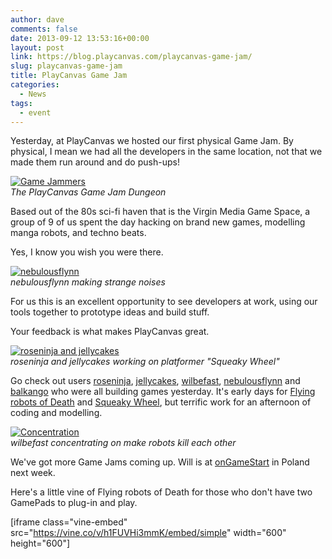 ```yaml
---
author: dave
comments: false
date: 2013-09-12 13:53:16+00:00
layout: post
link: https://blog.playcanvas.com/playcanvas-game-jam/
slug: playcanvas-game-jam
title: PlayCanvas Game Jam
categories:
  - News
tags:
  - event
---
```


Yesterday, at PlayCanvas we hosted our first physical Game Jam. By physical, I mean we had all the developers in the same location, not that we made them run around and do push-ups!

[![Game Jammers](/img/group.jpg)](/img/group.jpg)
<br />_The PlayCanvas Game Jam Dungeon_

Based out of the 80s sci-fi haven that is the Virgin Media Game Space, a group of 9 of us spent the day hacking on brand new games, modelling manga robots, and techno beats.

Yes, I know you wish you were there.

[![nebulousflynn](/img/audio.jpg)](/img/audio.jpg)
<br />_nebulousflynn making strange noises_

For us this is an excellent opportunity to see developers at work, using our tools together to prototype ideas and build stuff.

Your feedback is what makes PlayCanvas great.

[![roseninja and jellycakes](/img/roseninja.jpg)](/img/roseninja.jpg)
<br />_roseninja and jellycakes working on platformer "Squeaky Wheel"_

Go check out users [roseninja](https://playcanvas.com/user/roseninja), [jellycakes](https://playcanvas.com/user/jellycakes), [wilbefast](https://playcanvas.com/user/wilbefast), [nebulousflynn](https://playcanvas.com/user/nebulousflynn) and [balkango](https://playcanvas.com/user/balkango) who were all building games yesterday. It's early days for [Flying robots of Death](https://playcanvas.com/project/1322/overview/test) and [Squeaky Wheel](https://playcanvas.com/project/1326/overview/blah), but terrific work for an afternoon of coding and modelling.

[![Concentration](/img/concentration.jpg)](/img/concentration.jpg)
<br />_wilbefast concentrating on make robots kill each other_

We've got more Game Jams coming up. Will is at [onGameStart](http://ongamestart.com) in Poland next week.

Here's a little vine of Flying robots of Death for those who don't have two GamePads to plug-in and play.

[iframe class="vine-embed" src="https://vine.co/v/h1FUVHi3mmK/embed/simple" width="600" height="600"]
